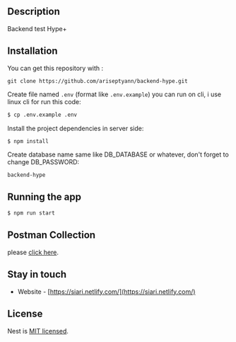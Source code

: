 ## Description

Backend test Hype+

## Installation
You can get this repository with :

```
git clone https://github.com/ariseptyann/backend-hype.git
```

Create file named `.env` (format like `.env.example`) you can run on cli, i use linux cli for run this code:
```bash
$ cp .env.example .env
```

Install the project dependencies in server side:

```bash
$ npm install
```
Create database name same like DB_DATABASE or whatever, don't forget to change DB_PASSWORD:

```
backend-hype
```

## Running the app

```bash
$ npm run start
```

## Postman Collection

please [click here](https://documenter.getpostman.com/view/9268098/2s93sjUove).

## Stay in touch

- Website - [https://siari.netlify.com/](https://siari.netlify.com/)

## License

Nest is [MIT licensed](LICENSE).
